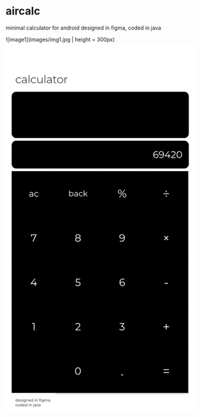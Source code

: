 # aircalc
minimal calculator for android
designed in figma, coded in java

![image1](images/img1.jpg | height = 300px)
![image2](images/img2.jpg)
